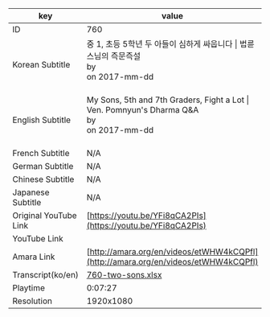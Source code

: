 |  key  |  value  |
|-------|---------|
| ID            | 760 |
| Korean Subtitle | 중 1, 초등 5학년 두 아들이 심하게 싸웁니다 \| 법륜스님의 즉문즉설<br>by <br>on 2017-mm-dd<br><br>|
| English Subtitle | My Sons, 5th and 7th Graders, Fight a Lot \| Ven. Pomnyun's Dharma Q&A<br>by <br>on 2017-mm-dd<br><br>|
| French Subtitle | N/A |
| German Subtitle | N/A |
| Chinese Subtitle | N/A |
| Japanese Subtitle | N/A |
| Original YouTube Link  | [https://youtu.be/YFi8qCA2PIs](https://youtu.be/YFi8qCA2PIs) |
| YouTube Link  |  |
| Amara Link    | [http://amara.org/en/videos/etWHW4kCQPfl](http://amara.org/en/videos/etWHW4kCQPfl) |
| Transcript(ko/en) | [760-two-sons.xlsx](https://github.com/jungtosociety/dharma-qna/raw/master/sub/760/760-two-sons.xlsx) |
| Playtime | 0:07:27 |
| Resolution | 1920x1080|
